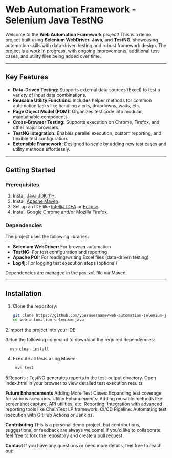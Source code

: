 # Web Automation Framework - Selenium Java TestNG

Welcome to the **Web Automation Framework** project! This is a demo project built using **Selenium WebDriver**, **Java**, and **TestNG**, showcasing automation skills with data-driven testing and robust framework design. The project is a work in progress, with ongoing improvements, additional test cases, and utility files being added over time.

---

## **Key Features**
- **Data-Driven Testing:** Supports external data sources (Excel) to test a variety of input data combinations.
- **Reusable Utility Functions:** Includes helper methods for common automation tasks like handling alerts, dropdowns, waits, etc.
- **Page Object Model (POM):** Organizes test code into modular, maintainable components.
- **Cross-Browser Testing:** Supports execution on Chrome, Firefox, and other major browsers.
- **TestNG Integration:** Enables parallel execution, custom reporting, and flexible test configuration.
- **Extensible Framework:** Designed to scale by adding new test cases and utility methods effortlessly.

---

## **Getting Started**

### **Prerequisites**
1. Install [Java JDK 11+](https://www.oracle.com/java/technologies/javase-downloads.html).
2. Install [Apache Maven](https://maven.apache.org/install.html).
3. Set up an IDE like [IntelliJ IDEA](https://www.jetbrains.com/idea/) or [Eclipse](https://www.eclipse.org/).
4. Install [Google Chrome](https://www.google.com/chrome/) and/or [Mozilla Firefox](https://www.mozilla.org/en-US/firefox/new/).

### **Dependencies**
The project uses the following libraries:
- **Selenium WebDriver:** For browser automation
- **TestNG:** For test configuration and reporting
- **Apache POI:** For reading/writing Excel files (data-driven testing)
- **Log4j:** For logging test execution steps (optional)

Dependencies are managed in the `pom.xml` file via Maven.

---

## **Installation**

1. Clone the repository:
   ```bash
   git clone https://github.com/yourusername/web-automation-selenium-java.git
   cd web-automation-selenium-java
2.Import the project into your IDE.


3.Run the following command to download the required dependencies:

      mvn clean install

4. Execute all tests using Maven:

      ```bash
       mvn test
   
5.Reports : TestNG generates reports in the test-output directory. Open index.html in your browser to view detailed test execution results.


**Future Enhancements**
Adding More Test Cases: Expanding test coverage for various scenarios.
Utility Enhancements: Adding reusable methods like screenshot capture, API utilities, etc.
Reporting: Integration with advanced reporting tools like ChainTest LP framework.
CI/CD Pipeline: Automating test execution with GitHub Actions or Jenkins.


**Contributing**
This is a personal demo project, but contributions, suggestions, or feedback are always welcome! If you'd like to collaborate, feel free to fork the repository and create a pull request.

**Contact**
If you have any questions or need more details, feel free to reach out:

